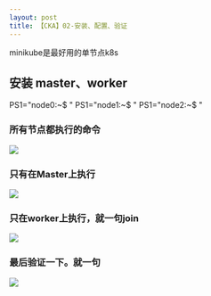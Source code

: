 ```yaml
---
layout: post
title: 【CKA】02-安装、配置、验证
---
```


minikube是最好用的单节点k8s

## 安装 master、worker
PS1="node0:~$ "
PS1="node1:~$ "
PS1="node2:~$ "

### 所有节点都执行的命令
![](/docs/images/2020-08-21-10-34-09.png)

### 只有在Master上执行
![](/docs/images/2020-08-21-10-37-28.png)

### 只在worker上执行，就一句join
![](/docs/images/2020-08-21-10-38-58.png)

### 最后验证一下。就一句
![](/docs/images/2020-08-21-10-40-02.png)